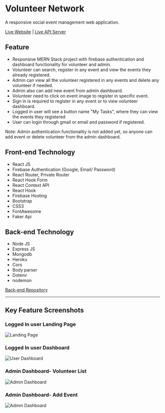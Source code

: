 # Volunteer Network

A responsive social event management web application.

[Live Website](https://volunteer-network-6c5bc.firebaseapp.com/) | [Live API Server](https://volunteer-network-react.herokuapp.com)

## Feature

- Responsive MERN Stack project with firebase authentication and dashboard functionality for volunteer and admin.
- Volunteer can search, register in any event and view the events they already registered.
- Admin can view all the volunteer registered in any events and delete any volunteer if needed.
- Admin also can add new event from admin dashboard.
- Volunteer need to click on event image to register in specific event.
- Sign in is required to register in any event or to view volunteer dashboard.
- Logged in user will see a button name "My Tasks", where they can view the events they registered
- User can login through gmail or email and password if registered.

Note: Admin authentication functionality is not added yet, so anyone can add event or delete volunteer from the admin dashboard.

## Front-end Technology

- React JS
- Firebase Authentication (Google, Email/ Password)
- React Router, Private Router
- React Hook Form
- React Context API
- React Hook
- Firebase Hosting
- Bootstrap
- CSS3
- FontAwesome
- Faker Api

## Back-end Technology

- Node JS
- Express JS
- Mongodb
- Heroku
- Cors
- Body parser
- Dotenv
- nodemon

[Back-end Repository](https://github.com/faisalcep/volunteer_network_server)

---

## Key Feature Screenshots

### Logged In user Landing Page

![Landing Page](https://faisalcep.github.io/volunteer_network_client/screenshots/front-page.png)

### Logged In user Dashboard

![User Dashboard](https://faisalcep.github.io/volunteer_network_client/screenshots/user-dashboard.png)

### Admin Dashboard- Volunteer List

![Admin Dashboard](https://faisalcep.github.io/volunteer_network_client/screenshots/admin-dashboard.png)

### Admin Dashboard- Add Event

![Admin Dashboard](https://faisalcep.github.io/volunteer_network_client/screenshots/add-event.png)
